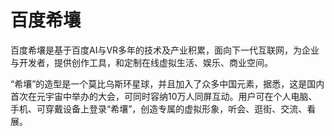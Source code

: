 # 百度希壤

百度希壤是基于百度AI与VR多年的技术及产业积累，面向下一代互联网，为企业与开发者，提供创作工具，和定制在线虚拟生活、娱乐、商业空间。

“希壤”的造型是一个莫比乌斯环星球，并且加入了众多中国元素，据悉，这是国内首次在元宇宙中举办的大会，可同时容纳10万人同屏互动。用户可在个人电脑、手机、可穿戴设备上登录“希壤”，创造专属的虚拟形象，听会、逛街、交流、看展。

